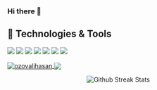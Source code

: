### Hi there 👋

## 🔧 Technologies & Tools
![](https://img.shields.io/badge/Rails-informational?logo=ruby&logoColor=fabd2f&color=282828)
![](https://img.shields.io/badge/React-informational?logo=react&logoColor=fabd2f&color=282828)
![](https://img.shields.io/badge/TypeScript-informational?logo=typescript&logoColor=fabd2f&color=282828)
![](https://img.shields.io/badge/Ruby-informational?logo=ruby&logoColor=fabd2f&color=282828)
![](https://img.shields.io/badge/JavaScript-informational?logo=javascript&logoColor=fabd2f&color=282828)
![](https://img.shields.io/badge/TailwindCSS-informational?logo=tailwindcss&logoColor=fabd2f&color=282828)
![](https://img.shields.io/badge/Vite-informational?logo=vite&logoColor=fabd2f&color=282828)


<a href="https://github.com/ozovalihasan/ozovalihasan">
 <img align="center" src="https://github-readme-stats.vercel.app/api?username=ozovalihasan&show_icons=true&theme=gruvbox" alt="ozovalihasan" />
</a>

<a href="https://github.com/ozovalihasan/ead">
  <img align="center" src="https://github-readme-stats.vercel.app/api/pin/?username=ozovalihasan&repo=ead&show_icons=true&theme=gruvbox" />
</a>

<p align="center">
<img src="https://github-readme-streak-stats.herokuapp.com/?user=ozovalihasan" alt="Github Streak Stats">
</p>

<!--
**ozovalihasan/ozovalihasan** is a ✨ _special_ ✨ repository because its `README.md` (this file) appears on your GitHub profile.

Here are some ideas to get you started:

- 🔭 I’m currently working on ...
- 🌱 I’m currently learning ...
- 👯 I’m looking to collaborate on ...
- 🤔 I’m looking for help with ...
- 💬 Ask me about ...
- 📫 How to reach me: ...
- 😄 Pronouns: ...
- ⚡ Fun fact: ...
-->
